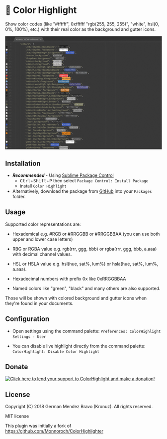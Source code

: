 # 🎨 Color Highlight

Show color codes (like "#ffffff", 0xffffff "rgb(255, 255, 255)", "white",
hsl(0, 0%, 100%), etc.) with their real color as the background and gutter icons.

![Description](screenshots/screenshot.gif?raw=true)

## Installation

- **_Recommended_** - Using [Sublime Package Control](https://packagecontrol.io "Sublime Package Control")
    - <kbd>Ctrl</kbd>+<kbd>Shift</kbd>+<kbd>P</kbd> then select `Package Control: Install Package`
    - install `Color Highlight`
- Alternatively, download the package from [GitHub](https://github.com/Kronuz/ColorHighlight "ColorHighlight") into your `Packages` folder.


## Usage

Supported color representations are:

- Hexademical e.g. #RGB or #RRGGBB or #RRGGBBAA (you can use both upper and lower case letters)

- RBG or RGBA value e.g. rgb(rrr, ggg, bbb) or rgba(rrr, ggg, bbb, a.aaa) with decimal channel values.

- HSL or HSLA value e.g. hsl(hue, sat%, lum%) or hsla(hue, sat%, lum%, a.aaa).

- Hexadecimal numbers with prefix 0x like 0xRRGGBBAA

- Named colors like "green", "black" and many others are also supported.


Those will be shown with colored background and gutter icons when they're found in
your documents.


## Configuration

- Open settings using the command palette:
  `Preferences: ColorHighlight Settings - User`

- You can disable live highlight directly from the command palette:
  `ColorHighlight: Disable Color Highlight`


## Donate

[![Click here to lend your support to ColorHighlight and make a donation!](https://www.paypalobjects.com/en_GB/i/btn/btn_donate_LG.gif)](https://www.paypal.me/Kronuz/25)


## License

Copyright (C) 2018 German Mendez Bravo (Kronuz). All rights reserved.

MIT license

This plugin was initially a fork of
https://github.com/Monnoroch/ColorHighlighter

